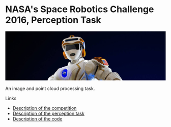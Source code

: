 # NASA's Space Robotics Challenge 2016, Perception Task
![Alt text](images\\valkyrie.jpg?raw=true "Title")

An image and point cloud processing task.

Links
* [Description of the competition](https://www.nasa.gov/directorates/spacetech/centennial_challenges/space_robotics/about.html)  
* [Description of the perception task](https://bitbucket.org/osrf/srcsim/wiki/qual_task1)
* [Description of the code](https://github.com/pokeypokeypokey/nsrc-perception-challenge/wiki)
